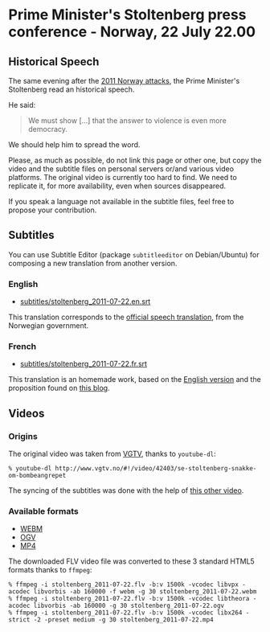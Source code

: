 # Prime Minister's Stoltenberg press conference - Norway, 22 July 22.00

## Historical Speech

The same evening after the [2011 Norway attacks](https://en.wikipedia.org/wiki/2011_Norway_attacks), the Prime Minister's Stoltenberg read an historical speech.

He said:

> We must show [...] that the answer to violence is even more democracy.

We should help him to spread the word.

Please, as much as possible, do not link this page or other one, but copy the video and the subtitle files on personal servers or/and various video platforms. The original video is currently too hard to find. We need to replicate it, for more availability, even when sources disappeared.

If you speak a language not available in the subtitle files, feel free to propose your contribution.

## Subtitles

You can use Subtitle Editor (package `subtitleeditor` on Debian/Ubuntu) for composing a new translation from another version.

### English

* [subtitles/stoltenberg_2011-07-22.en.srt](subtitles/stoltenberg_2011-07-22.en.srt)

This translation corresponds to the [official speech translation](https://www.regjeringen.no/en/aktuelt/transcript-from-prime-minister-stoltenbe/id651770/), from the Norwegian government.

### French

* [subtitles/stoltenberg_2011-07-22.fr.srt](subtitles/stoltenberg_2011-07-22.fr.srt)

This translation is an homemade work, based on the [English version](https://www.regjeringen.no/en/aktuelt/transcript-from-prime-minister-stoltenbe/id651770/) and the proposition found on [this blog](http://krn-defouloir.blogspot.fr/2011/07/jens-stoltenberg-sadresse-aux.html).

## Videos
### Origins

The original video was taken from [VGTV](http://www.vgtv.no/#!/video/42403/se-stoltenberg-snakke-om-bombeangrepet), thanks to `youtube-dl`:

```
% youtube-dl http://www.vgtv.no/#!/video/42403/se-stoltenberg-snakke-om-bombeangrepet
```

The syncing of the subtitles was done with the help of [this other video](https://www.youtube.com/watch?v=VwdZs0GqWHA).

### Available formats

* [WEBM](videos/stoltenberg_2011-07-22.webm)
* [OGV](videos/stoltenberg_2011-07-22.ogv)
* [MP4](videos/stoltenberg_2011-07-22.mp4)

The downloaded FLV video file was converted to these 3 standard HTML5 formats thanks to `ffmpeg`:

```
% ffmpeg -i stoltenberg_2011-07-22.flv -b:v 1500k -vcodec libvpx -acodec libvorbis -ab 160000 -f webm -g 30 stoltenberg_2011-07-22.webm
% ffmpeg -i stoltenberg_2011-07-22.flv -b:v 1500k -vcodec libtheora -acodec libvorbis -ab 160000 -g 30 stoltenberg_2011-07-22.ogv
% ffmpeg -i stoltenberg_2011-07-22.flv -b:v 1500k -vcodec libx264 -strict -2 -preset medium -g 30 stoltenberg_2011-07-22.mp4
```
